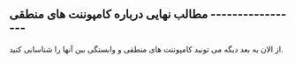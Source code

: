## مطالب نهایی درباره کامپوننت های منطقی -----------------

از الان به بعد دیگه می تونید کامپوننت های منطقی و وابستگی بین آنها را شناسایی کنید.

